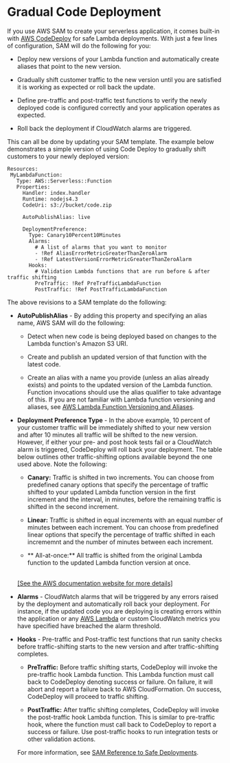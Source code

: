 # Gradual Code Deployment<a name="automating-updates-to-serverless-apps"></a>

If you use AWS SAM to create your serverless application, it comes built\-in with [AWS CodeDeploy](https://docs.aws.amazon.com/codedeploy/latest/userguide/welcome.html) for safe Lambda deployments\. With just a few lines of configuration, SAM will do the following for you:

+ Deploy new versions of your Lambda function and automatically create aliases that point to the new version\. 

+ Gradually shift customer traffic to the new version until you are satisfied it is working as expected or roll back the update\. 

+ Define pre\-traffic and post\-traffic test functions to verify the newly deployed code is configured correctly and your application operates as expected\. 

+ Roll back the deployment if CloudWatch alarms are triggered\. 

This can all be done by updating your SAM template\. The example below demonstrates a simple version of using Code Deploy to gradually shift customers to your newly deployed version:

```
Resources:
 MyLambdaFunction:
   Type: AWS::Serverless::Function
   Properties:
     Handler: index.handler
     Runtime: nodejs4.3
     CodeUri: s3://bucket/code.zip

     AutoPublishAlias: live

     DeploymentPreference:
       Type: Canary10Percent10Minutes 
       Alarms:
         # A list of alarms that you want to monitor
         - !Ref AliasErrorMetricGreaterThanZeroAlarm
         - !Ref LatestVersionErrorMetricGreaterThanZeroAlarm
       Hooks:
         # Validation Lambda functions that are run before & after traffic shifting
         PreTraffic: !Ref PreTrafficLambdaFunction
         PostTraffic: !Ref PostTrafficLambdaFunction
```

The above revisions to a SAM template do the following:

+ **AutoPublishAlias** \- By adding this property and specifying an alias name, AWS SAM will do the following:

  + Detect when new code is being deployed based on changes to the Lambda function's Amazon S3 URI\.

  + Create and publish an updated version of that function with the latest code\.

  + Create an alias with a name you provide \(unless an alias already exists\) and points to the updated version of the Lambda function\. Function invocations should use the alias qualifier to take advantage of this\. If you are not familiar with Lambda function versioning and aliases, see [AWS Lambda Function Versioning and Aliases](versioning-aliases.md)\.

+ **Deployment Preference Type** \- In the above example, 10 percent of your customer traffic will be immediately shifted to your new version and after 10 minutes all traffic will be shifted to the new version\. However, if either your pre\- and post hook tests fail or a CloudWatch alarm is triggered, CodeDeploy will roll back your deployment\. The table below outlines other traffic\-shifting options available beyond the one used above\. Note the following: 

  + **Canary:** Traffic is shifted in two increments\. You can choose from predefined canary options that specify the percentage of traffic shifted to your updated Lambda function version in the first increment and the interval, in minutes, before the remaining traffic is shifted in the second increment\. 

  + **Linear:** Traffic is shifted in equal increments with an equal number of minutes between each increment\. You can choose from predefined linear options that specify the percentage of traffic shifted in each incrememnt and the number of minutes between each increment\. 

  + ** All\-at\-once:** All traffic is shifted from the original Lambda function to the updated Lambda function version at once\. 

        
[\[See the AWS documentation website for more details\]](http://docs.aws.amazon.com/lambda/latest/dg/automating-updates-to-serverless-apps.html)

+ **Alarms** \- CloudWatch alarms that will be triggered by any errors raised by the deployment and automatically roll back your deployment\. For instance, if the updated code you are deploying is creating errors within the application or any [AWS Lambda](http://docs.aws.amazon.com/lambda/latest/dg/monitoring-functions-metrics.html) or custom CloudWatch metrics you have specified have breached the alarm threshold\.

+ **Hooks** \- Pre\-traffic and Post\-traffic test functions that run sanity checks before traffic\-shifting starts to the new version and after traffic\-shifting completes\. 

  + **PreTraffic:** Before traffic shifting starts, CodeDeploy will invoke the pre\-traffic hook Lambda function\. This Lambda function must call back to CodeDeploy denoting success or failure\. On failure, it will abort and report a failure back to AWS CloudFormation\. On success, CodeDeploy will proceed to traffic shifting\.

  + **PostTraffic:** After traffic shifting completes, CodeDeploy will invoke the post\-traffic hook Lambda function\. This is similar to pre\-traffic hook, where the function must call back to CodeDeploy to report a success or failure\. Use post\-traffic hooks to run integration tests or other validation actions\.

  For more information, see [SAM Reference to Safe Deployments](https://github.com/awslabs/serverless-application-model/blob/master/docs/safe_lambda_deployments.rst)\. 